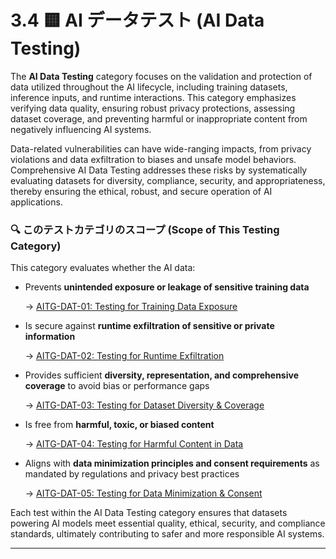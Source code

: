 
# 3.4 🟨 AI データテスト (AI Data Testing)

The **AI Data Testing** category focuses on the validation and protection of data utilized throughout the AI lifecycle, including training datasets, inference inputs, and runtime interactions. This category emphasizes verifying data quality, ensuring robust privacy protections, assessing dataset coverage, and preventing harmful or inappropriate content from negatively influencing AI systems.

Data-related vulnerabilities can have wide-ranging impacts, from privacy violations and data exfiltration to biases and unsafe model behaviors. Comprehensive AI Data Testing addresses these risks by systematically evaluating datasets for diversity, compliance, security, and appropriateness, thereby ensuring the ethical, robust, and secure operation of AI applications.

### 🔍 このテストカテゴリのスコープ (Scope of This Testing Category)

This category evaluates whether the AI data:

- Prevents **unintended exposure or leakage of sensitive training data**

   → [AITG-DAT-01: Testing for Training Data Exposure](/Document/content/tests/AITG-DAT-01_Testing_for_Training_Data_Exposure.md)

- Is secure against **runtime exfiltration of sensitive or private information**

  → [AITG-DAT-02: Testing for Runtime Exfiltration](/Document/content/tests/AITG-DAT-02_Testing_for_Runtime_Exfiltration.md)

- Provides sufficient **diversity, representation, and comprehensive coverage** to avoid bias or performance gaps

  → [AITG-DAT-03: Testing for Dataset Diversity & Coverage](/Document/content/tests/AITG-DAT-03_Testing_for_Dataset_Diversity_and_Coverage.md)

- Is free from **harmful, toxic, or biased content**

  → [AITG-DAT-04: Testing for Harmful Content in Data](/Document/content/tests/AITG-DAT-04_Testing_for_Harmful_Content_in_Data.md)

- Aligns with **data minimization principles and consent requirements** as mandated by regulations and privacy best practices

  → [AITG-DAT-05: Testing for Data Minimization & Consent](/Document/content/tests/AITG-DAT-05_Testing_for_Data_Minimization_and_Consent.md)

Each test within the AI Data Testing category ensures that datasets powering AI models meet essential quality, ethical, security, and compliance standards, ultimately contributing to safer and more responsible AI systems.

---
